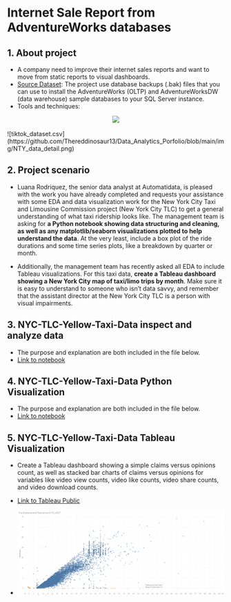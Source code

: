 
# Internet Sale Report from AdventureWorks databases 

## 1. About project
- A company need to improve  their internet sales reports and want to move from static reports to visual dashboards.
- [Source Dataset](https://learn.microsoft.com/en-us/sql/samples/adventureworks-install-configure?view=sql-server-ver16&tabs=ssms): The project use database backups (.bak) files that you can use to install the AdventureWorks (OLTP) and AdventureWorksDW (data warehouse) sample databases to your SQL Server instance.
- Tools and techniques: 
<p align="center">
  <a href="https://skillicons.dev">
    <img src="https://skillicons.dev/icons?i=git,kubernetes,docker,c,vim" />
  </a>
</p>
![tiktok_dataset.csv](https://github.com/Thereddinosaur13/Data_Analytics_Porfolio/blob/main/img/NTY_data_detail.png)

## 2.  Project scenario
- Luana Rodriquez, the senior data analyst at Automatidata, is pleased with the work you have already completed and requests your assistance with some EDA and data visualization work for the New York City Taxi and Limousine Commission project (New York City TLC) to get a general understanding of what taxi ridership looks like. The management team is asking for **a Python notebook showing data structuring and cleaning, as well as any matplotlib/seaborn visualizations plotted to help understand the data**. At the very least, include a box plot of the ride durations and some time series plots, like a breakdown by quarter or month.

- Additionally, the management team has recently asked all EDA to include Tableau visualizations. For this taxi data, **create a Tableau dashboard showing a New York City map of taxi/limo trips by month**. Make sure it is easy to understand to someone who isn’t data savvy, and remember that the assistant director at the New York City TLC is a person with visual impairments.

## 3. NYC-TLC-Yellow-Taxi-Data inspect and analyze data
- The purpose and explanation are both included in the file below.
- [Link to notebook](https://github.com/Thereddinosaur13/Data_Analytics_Porfolio/tree/main/Automatidata_project/new-york-city-tlc-inspect-and-analyze.ipynb)

## 4. NYC-TLC-Yellow-Taxi-Data Python Visualization
- The purpose and explanation are both included in the file below.
- [Link to notebook](https://github.com/Thereddinosaur13/Data_Analytics_Porfolio/blob/main/Automatidata_project/Visualize_with_%20Python.ipynb)
 
## 5. NYC-TLC-Yellow-Taxi-Data Tableau Visualization
- Create a Tableau dashboard showing a simple claims versus opinions count, as well as stacked bar charts of claims versus opinions for variables like video view counts, video like counts, video share counts, and video download counts.
- [Link to Tableau Public](https://public.tableau.com/app/profile/t.nhi/viz/TripDistanceandTotalamountTCL2017/Sheet1)

- ![tiktok_dataset.csv](https://github.com/Thereddinosaur13/Data_Analytics_Porfolio/blob/main/img/NTY_data_Sheet1.png)


 